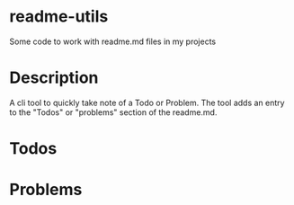 # readme-utils
Some code to work with readme.md files in my projects
# Description
A cli tool to quickly take note of a Todo or Problem. The tool adds an entry to the 
"Todos" or "problems" section of the readme.md. 
# Todos 
# Problems
